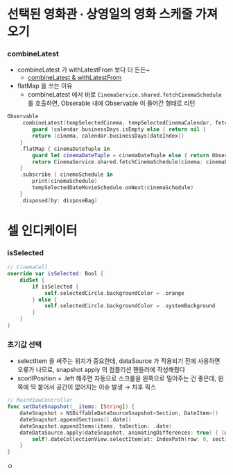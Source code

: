 # 선택된 영화관 ∙ 상영일의 영화 스케줄 가져오기

### combineLatest

- combineLatest 가 withLatestFrom 보다 더 든든~
    - [combineLatest & withLatestFrom](https://www.notion.so/combineLatest-withLatestFrom-9b61fbde8d434d0aa6d3c0b7017a9948?pvs=21)
- flatMap 을 쓰는 이유
    - combineLatest 에서 바로 `CinemaService.shared.fetchCinemaSchedule` 를 호출하면, Obserable 내에 Observable 이 들어간 형태로 리턴

```swift
Observable
    .combineLatest(tempSelectedCinema, tempSelectedCinemaCalendar, fetchingSelectedDateMovieSchedule) { cinema, calendar, dateIndex -> (IndieCinema, String)? in
        guard !calendar.businessDays.isEmpty else { return nil }
        return (cinema, calendar.businessDays[dateIndex])
    }
    .flatMap { cinemaDateTuple in
        guard let cinemaDateTuple = cinemaDateTuple else { return Observable<CinemaSchedule>.empty() }
        return CinemaService.shared.fetchCinemaSchedule(cinema: cinemaDateTuple.0, date: cinemaDateTuple.1)
    }
    .subscribe { cinemaSchedule in
        print(cinemaSchedule)
        tempSelectedDateMovieSchedule.onNext(cinemaSchedule)
    }
    .disposed(by: disposeBag)
```

# 셀 인디케이터

### isSelected

```swift
// CinemaCell
override var isSelected: Bool {
    didSet {
        if isSelected {
            self.selectedCircle.backgroundColor = .orange
        } else {
            self.selectedCircle.backgroundColor = .systemBackground
        }
    }
}
```

### 초기값 선택

- selectItem 을 써주는 위치가 중요한데, dataSource 가 적용되기 전에 사용하면 오류가 나므로, snapshot apply 의 컴플리션 핸들러에 작성해줬다
- scorllPosition = .left 해주면 자동으로 스크롤을 왼쪽으로 밀어주는 건 좋은데, 왼쪽에 딱 붙어서 공간이 없어지는 이슈 발생 → 차후 픽스

```swift
// MainViewController
func setDateSnapshot(_ items: [String]) {
    dateSnapshot = NSDiffableDataSourceSnapshot<Section, DateItem>()
    dateSnapshot.appendSections([.date])
    dateSnapshot.appendItems(items, toSection: .date)
    dateDataSource.apply(dateSnapshot, animatingDifferences: true) { [weak self] in
        self?.dateCollectionView.selectItem(at: IndexPath(row: 0, section: 0), animated: true, scrollPosition: .left)
    }
}
```

ㅇ
